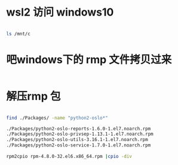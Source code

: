 # wsl2 访问 windows10
```bash

ls /mnt/c

```

# 吧windows下的 rmp 文件拷贝过来
```bash


```

# 解压rmp 包 
```bash

find ./Packages/ -name "python2-oslo*"

./Packages/python2-oslo-reports-1.6.0-1.el7.noarch.rpm
./Packages/python2-oslo-privsep-1.13.1-1.el7.noarch.rpm
./Packages/python2-oslo-utils-3.16.1-1.el7.noarch.rpm
./Packages/python2-oslo-service-1.7.0-1.el7.noarch.rpm
 
rpm2cpio rpm-4.8.0-32.el6.x86_64.rpm |cpio -div
 
 ```